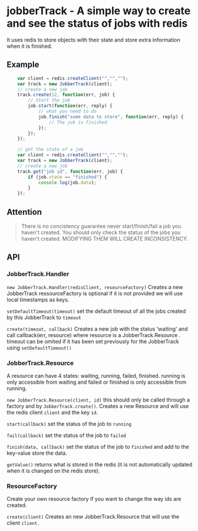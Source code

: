 jobberTrack - A simple way to create and see the status of jobs with redis
===========================
It uses redis to store objects with their state and store extra information when it is finished.

## Example

```js
    var client = redis.createClient("","","");
    var track = new JobberTrack(client);
    // create a new job
    track.create(12, function(err, job) {
        // Start the job
        job.start(function(err, reply) {
            // what you need to do
            job.finish("some data to store", function(err, reply) {
                // The job is finished
            });
        });
    });

    // get the state of a job
    var client = redis.createClient("","","");
    var track = new JobberTrack(client);
    // create a new job
    track.get("job id", function(err, job) {
        if (job.state == "finished") {
            console.log(job.data);
        }
    });
```

## Attention

> There is no concistency guarantee never start/finish/fail a job you haven't created. You should only check the status of the jobs you haven't created. MODIFYING THEM WILL CREATE INCONSISTENCY.

## API

### JobberTrack.Handler

`new JobberTrack.Handler(redisClient, resourceFactory)` Creates a new JobberTrack ressourceFactory is optional if it is not provided we will use local timestamps as keys.

`setDefaultTimeout(timeout)` set the default timeout of all the jobs created by this JobberTrack to `timeout`

`create(timeout, callback)` Creates a new job with the status 'waiting' and call callback(err, resource) where resource is a JobberTrack.Resource . timeout can be omited if it has been set previously for the JobberTrack using `setDefaultTimeout()`

### JobberTrack.Resource

A resource can have 4 states: waiting, running, failed, finished. running is only accessible from waiting and failed or finished is only accessible from running.

`new JobberTrack.Resource(client, id)` this should only be called through a factory and by `JobberTrack.create()`. Creates a new Resource and will use the redis client `client` and the key `id`.

`start(callback)` set the status of the job to `running`

`fail(callback)` set the status of the job to `failed`

`finish(data, callback)` set the status of the job to `finished` and add to the key-value store the data.

`getValue()` returns what is stored in the redis (it is not automatically updated when it is changed on the redis store).

### ResourceFactory
Create your own resource factory if you want to change the way ids are created.

`create(client)` Creates an new JobberTrack.Resource that will use the client `client`.

